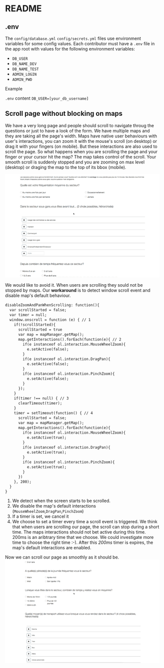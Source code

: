# README


## .env
The `config/database.yml` `config/secrets.yml` files use environment variables for some config values. Each contributor must have a `.env` file in the app root with values for the following environment variables:

* `DB_USER`
* `DB_NAME_DEV`
* `DB_NAME_TEST`
* `ADMIN_LOGIN`
* `ADMIN_PWD`

Example
    
`.env` content
  `DB_USER=[your_db_username]`

## Scroll page without blocking on maps
We have a very long page and people should scroll to navigate throug the questions or just to have a look of the form. We have multiple maps and they are taking all the page's width. Maps have native user behaviours with user's interactions, you can zoom it with the mouse's scroll (on desktop) or drag it with your fingers (on mobile). But these interactions are also used to scroll the page. So what happens when you are scrolling the page and your finger or your cursor hit the map? The map takes control of the scroll. Your smooth scroll is suddenly stopped and you are zooming on max level (desktop) or draging the map to the top of its bbox (mobile).

![Screencast](docs/images/pole-gare-screencast1.gif)

We would like to avoid it. When users are scrolling they sould not be stopped by maps. Our **workaround** is to detect window scroll event and disable map's default behaviour. 

```
disableZoomAndPanWhenScrolling: function(){
  var scrollStarted = false;
  var timer = null; 
  window.onscroll = function (e) { // 1
    if(!scrollStarted){
      scrollStarted = true
      var map = mapManager.getMap();
      map.getInteractions().forEach(function(e){ // 2 
        if(e instanceof ol.interaction.MouseWheelZoom){
          e.setActive(false);
        }
        if(e instanceof ol.interaction.DragPan){
          e.setActive(false);
        }
        if(e instanceof ol.interaction.PinchZoom){
          e.setActive(false);
        }    
      }); 
    }
    if(timer !== null) { // 3
      clearTimeout(timer);     
    }
    timer = setTimeout(function() { // 4
      scrollStarted = false;
      var map = mapManager.getMap();
      map.getInteractions().forEach(function(e){
        if(e instanceof ol.interaction.MouseWheelZoom){
          e.setActive(true);
        }
        if(e instanceof ol.interaction.DragPan){
          e.setActive(true);
        }
        if(e instanceof ol.interaction.PinchZoom){
          e.setActive(true);
        }    
      }) 
    }, 200);
  }
}
  ```

1. We detect when the screen starts to be scrolled.
2. We disable the map's default interactions (`MouseWheelZoom`,`DragPan`,`PinchZoom`)
3. If a timer is set, we cancel it
4. We choose to set a timer every time a scroll event is triggered. We think that when users are scrolling our page, the scroll can stop during a short time. The maps interactions should not bet active during this time. 200ms is an aribtrary time that we choose. We could investigate more time to choose the right time :-). After this _200ms_ timer is expires, the map's default interactions are enabled.

Now we can scroll our page as smoothly as it should be.
![Screencast](docs/images/pole-gare-screencast2.gif)